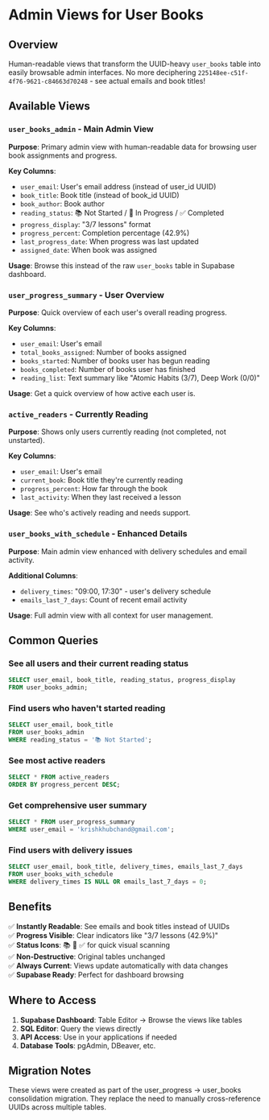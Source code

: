 # Admin Views for User Books

## Overview
Human-readable views that transform the UUID-heavy `user_books` table into easily browsable admin interfaces. No more deciphering `225148ee-c51f-4f76-9621-c84663d70248` - see actual emails and book titles!

## Available Views

### `user_books_admin` - Main Admin View
**Purpose**: Primary admin view with human-readable data for browsing user book assignments and progress.

**Key Columns**:
- `user_email`: User's email address (instead of user_id UUID)
- `book_title`: Book title (instead of book_id UUID)  
- `book_author`: Book author
- `reading_status`: 📚 Not Started / 📖 In Progress / ✅ Completed
- `progress_display`: "3/7 lessons" format
- `progress_percent`: Completion percentage (42.9%)
- `last_progress_date`: When progress was last updated
- `assigned_date`: When book was assigned

**Usage**: Browse this instead of the raw `user_books` table in Supabase dashboard.

### `user_progress_summary` - User Overview
**Purpose**: Quick overview of each user's overall reading progress.

**Key Columns**:
- `user_email`: User's email
- `total_books_assigned`: Number of books assigned
- `books_started`: Number of books user has begun reading  
- `books_completed`: Number of books user has finished
- `reading_list`: Text summary like "Atomic Habits (3/7), Deep Work (0/0)"

**Usage**: Get a quick overview of how active each user is.

### `active_readers` - Currently Reading
**Purpose**: Shows only users currently reading (not completed, not unstarted).

**Key Columns**:
- `user_email`: User's email
- `current_book`: Book title they're currently reading
- `progress_percent`: How far through the book
- `last_activity`: When they last received a lesson

**Usage**: See who's actively reading and needs support.

### `user_books_with_schedule` - Enhanced Details
**Purpose**: Main admin view enhanced with delivery schedules and email activity.

**Additional Columns**:
- `delivery_times`: "09:00, 17:30" - user's delivery schedule
- `emails_last_7_days`: Count of recent email activity

**Usage**: Full admin view with all context for user management.

## Common Queries

### See all users and their current reading status
```sql
SELECT user_email, book_title, reading_status, progress_display 
FROM user_books_admin;
```

### Find users who haven't started reading
```sql
SELECT user_email, book_title 
FROM user_books_admin 
WHERE reading_status = '📚 Not Started';
```

### See most active readers
```sql
SELECT * FROM active_readers 
ORDER BY progress_percent DESC;
```

### Get comprehensive user summary
```sql
SELECT * FROM user_progress_summary 
WHERE user_email = 'krishkhubchand@gmail.com';
```

### Find users with delivery issues
```sql
SELECT user_email, book_title, delivery_times, emails_last_7_days
FROM user_books_with_schedule 
WHERE delivery_times IS NULL OR emails_last_7_days = 0;
```

## Benefits

✅ **Instantly Readable**: See emails and book titles instead of UUIDs  
✅ **Progress Visible**: Clear indicators like "3/7 lessons (42.9%)"  
✅ **Status Icons**: 📚 📖 ✅ for quick visual scanning  
✅ **Non-Destructive**: Original tables unchanged  
✅ **Always Current**: Views update automatically with data changes  
✅ **Supabase Ready**: Perfect for dashboard browsing  

## Where to Access

1. **Supabase Dashboard**: Table Editor → Browse the views like tables
2. **SQL Editor**: Query the views directly  
3. **API Access**: Use in your applications if needed
4. **Database Tools**: pgAdmin, DBeaver, etc.

## Migration Notes

These views were created as part of the user_progress → user_books consolidation migration. They replace the need to manually cross-reference UUIDs across multiple tables.
